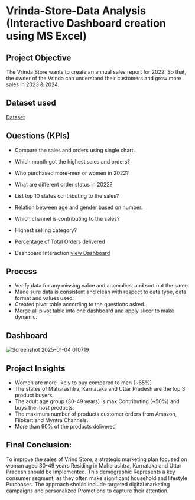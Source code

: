 # Vrinda-Store-Data Analysis (Interactive Dashboard creation using MS Excel)
## Project Objective
The Vrinda Store wants to create an annual sales report for 2022. So that, the owner of the Vrinda can understand their customers and grow more sales in 2023 & 2024.

## Dataset used
<a href = "https://github.com/Anjalikumariyes/Data-Analysis-Dashboard/blob/main/Vrinda%20Store%20Data%20Analysis.xlsx"> Dataset</a>

## Ouestions (KPIs)
-	Compare the sales and orders using single chart.
-	Which month got the highest sales and orders?
-	Who purchased more-men or women in 2022?
-	What are different order status in 2022?
-	List top 10 states contributing to the sales?
-	Relation between age and gender based on number.
-	Which channel is contributing to the sales?
-	Highest selling category?
-	Percentage of Total Orders delivered

-	Dashboard Interaction <a href ="https://github.com/Anjalikumariyes/Data-Analysis-Dashboard/blob/main/Screenshot%202025-01-04%20010719.png">view Dashboard</a>

## Process
-	Verify data for any missing value and anomalies, and sort out the same.
-	Made sure data is consistent and clean with respect to data type, data format and values used.
-	Created pivot table according to the questions asked.
-	Merge all pivot table into one dashboard and apply slicer to make dynamic.

## Dashboard
![Screenshot 2025-01-04 010719](https://github.com/user-attachments/assets/0876cbde-acbc-4a63-8278-79086fa06afc)


 ## Project Insights
-	Women are more likely to buy compared to men (~65%)
-	The states of Maharashtra, Karnataka and Uttar Pradesh are the top 3 product buyers.
-	The adult age group (30-49 years) is max Contributing (~50%) and buys the most products.
-	The maximum number of products customer orders from Amazon, Flipkart and Myntra Channels.
-	More than 90% of the products delivered

## Final Conclusion:
To improve the sales of Vrind Store, a strategic marketing plan focused on woman aged 30-49 years
Residing in Maharashtra, Karnataka and Uttar Pradesh should be implemented. This demographic
Represents a key consumer segment, as they often make significant household and lifestyle
Purchases. The approach should include targeted digital marketing campaigns and personalized
Promotions to capture their attention.

